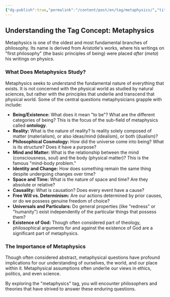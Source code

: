 ```yaml
---
{"dg-publish":true,"permalink":"/content/post/en/tag/metaphysics/","title":"Metaphysics"}
---
```



## Understanding the Tag Concept: Metaphysics

Metaphysics is one of the oldest and most fundamental branches of philosophy. Its name is derived from Aristotle's works, where his writings on "first philosophy" (the basic principles of being) were placed *after* (*meta*) his writings on physics.

### What Does Metaphysics Study?

Metaphysics seeks to understand the fundamental nature of everything that exists. It is not concerned with the physical world as studied by natural sciences, but rather with the principles that underlie and transcend that physical world. Some of the central questions metaphysicians grapple with include:

* **Being/Existence:** What does it mean "to be"? What are the different categories of being? This is the focus of the sub-field of metaphysics called **ontology**.
* **Reality:** What is the nature of reality? Is reality solely composed of matter (materialism), or also ideas/mind (idealism), or both (dualism)?
* **Philosophical Cosmology:** How did the universe come into being? What is its structure? Does it have a purpose?
* **Mind and Matter:** What is the relationship between the mind (consciousness, soul) and the body (physical matter)? This is the famous "mind-body problem."
* **Identity and Change:** How does something remain the same thing despite undergoing changes over time?
* **Space and Time:** What is the nature of space and time? Are they absolute or relative?
* **Causality:** What is causation? Does every event have a cause?
* **Free Will vs. Determinism:** Are our actions determined by prior causes, or do we possess genuine freedom of choice?
* **Universals and Particulars:** Do general properties (like "redness" or "humanity") exist independently of the particular things that possess them?
* **Existence of God:** Though often considered part of theology, philosophical arguments for and against the existence of God are a significant part of metaphysics.

### The Importance of Metaphysics

Though often considered abstract, metaphysical questions have profound implications for our understanding of ourselves, the world, and our place within it. Metaphysical assumptions often underlie our views in ethics, politics, and even science.

By exploring the "metaphysics" tag, you will encounter philosophers and theories that have strived to answer these enduring questions.